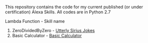 This repository contains the code for my current published (or under certification) Alexa Skills.
All codes are in Python 2.7

Lambda Function - Skill name

1. ZeroDividedByZero - [Utterly Sirius Jokes](https://www.amazon.com/gp/product/B078M21ZXP?ref=skillrw_dsk_pnps_dp_1)
2. Basic Calculator - [Basic Calculator](https://www.amazon.com/Ishita-Basic-Calculator/dp/B0797DYW68/ref=sr_1_1?s=digital-skills)
